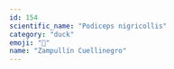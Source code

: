 ```yaml
---
id: 154
scientific_name: "Podiceps nigricollis"
category: "duck"
emoji: "🦆"
name: "Zampullín Cuellinegro"
---
```

